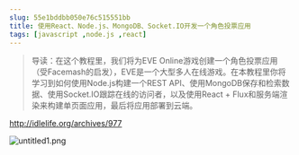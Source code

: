 ```yaml
---
slug: 55e1bddbb050e76c515551bb
title: 使用React、Node.js、MongoDB、Socket.IO开发一个角色投票应用
tags: [javascript ,node.js ,react]
---
```


> 导读：在这个教程里，我们将为EVE Online游戏创建一个角色投票应用（受Facemash的启发），EVE是一个大型多人在线游戏。在本教程里你将学习到如何使用Node.js构建一个REST API、使用MongoDB保存和检索数据、使用Socket.IO跟踪在线的访问者，以及使用React + Flux和服务端渲染来构建单页面应用，最后将应用部署到云端。

http://idlelife.org/archives/977

![untitled1.png](https://static.gaoqixhb.com/Ft_Ig5bPuQz7zXWasjWwL3--tvh-)

